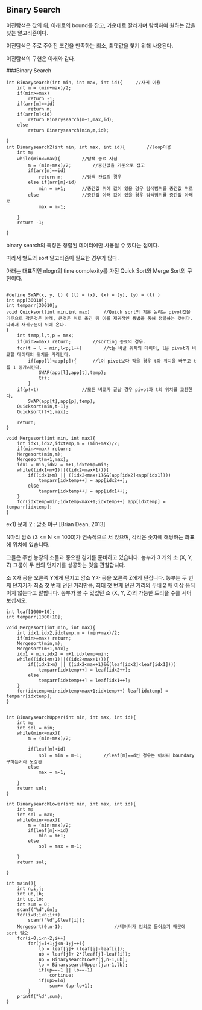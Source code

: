 ## Binary Search

이진탐색은 값의 위, 아래로의 bound를 잡고, 가운데로 잘라가며 탐색하여 원하는 값을 찾는 알고리즘이다.

이진탐색은 주로 주어진 조건을 만족하는 최소, 최댓값을 찾기 위해 사용된다.

이진탐색의 구현은 아래와 같다.

###Binary Search
```
int Binarysearch(int min, int max, int id){		//재귀 이용
	int m = (min+max)/2;
	if(min>=max)
		return -1;
	if(arr[m]==id)
		return m;
	if(arr[m]<id)
		return Binarysearch(m+1,max,id);
	else
		return Binarysearch(min,m,id);

}
int Binarysearch2(int min, int max, int id){		//loop이용
	int m;
	while(min<=max){		//탐색 종료 시점
		m = (min+max)/2;		//중간값을 기준으로 잡고
		if(arr[m]==id)
			return m;		//탐색 완료의 경우
		else if(arr[m]<id)
			min = m+1;		//중간값 위에 값이 있을 경우 탐색범위를 중간값 위로
		else				//중간값 아래 값이 있을 경우 탐색범위를 중간값 아래로
			max = m-1;

	}	
	return -1;

}
```


binary search의 특징은 정렬된 데이터에만 사용될 수 있다는 점이다. 

따라서 별도의 sort 알고리즘이 필요한 경우가 많다.

아래는 대표적인 nlogn의 time complexity를 가진 Quick Sort와 Merge Sort의 구현이다.


```

#define SWAP(x, y, t) ( (t) = (x), (x) = (y), (y) = (t) )
int app[30010];
int temparr[30010];
void Quicksort(int min,int max)		//Quick sort의 기본 논리는 pivot값을 기준으로 작은것은 아래, 큰것은 위로 옮긴 뒤 이를 재귀적인 용법을 통해 정렬하는 것이다. 따라서 재귀구문이 뒤에 온다.
{
	int temp,l,t,p = max;
	if(min>=max) return;		//sorting 종료의 경우.
	for(t = l = min;l<p;l++)		//t는 바꿀 위치의 데이터, l은 pivot과 비교할 데이터의 위치를 가리킨다.
		if(app[l]<app[p]){		//l이 pivot보다 작을 경우 t와 위치을 바꾸고 t를 1 증가시킨다.
			SWAP(app[l],app[t],temp);
			t++;
		}
	if(p!=t)				//모든 비교가 끝날 경우 pivot과 t의 위치를 교환한다.
		SWAP(app[t],app[p],temp);
	Quicksort(min,t-1);
	Quicksort(t+1,max);

	return;
}

void Mergesort(int min, int max){
	int idx1,idx2,idxtemp,m = (min+max)/2;
	if(min>=max) return;
	Mergesort(min,m);
	Mergesort(m+1,max);
	idx1 = min,idx2 = m+1,idxtemp=min;
	while((idx1<m+1)||((idx2<max+1))){
		if((idx1>m) || ((idx2<max+1)&&(app[idx2]<app[idx1])))
			temparr[idxtemp++] = app[idx2++];
		else
			temparr[idxtemp++] = app[idx1++];
	}
	for(idxtemp=min;idxtemp<max+1;idxtemp++) app[idxtemp] = temparr[idxtemp];
}
```

ex1) 문제 2 : 암소 야구 [Brian Dean, 2013]

N마리 암소 (3 <= N <= 1000)가 연속적으로 서 있으며, 각각은 숫자에 해당하는 좌표에 위치에 있습니다.

그들은 주변 농장의 소들과 중요한 경기를 준비하고 있습니다. 농부가 3 개의 소 (X, Y, Z) 그룹이 두 번의 던지기를 성공하는 것을 관찰합니다. 

소 X가 공을 오른쪽 Y에게  던지고 암소 Y가 공을 오른쪽 Z에게 던집니다. 농부는 두 번째 던지기가 최소 첫 번째 던진 거리만큼, 최대 첫 번째 던진 거리의 두배 2 배 이상 움직이지 않는다고 말합니다. 농부가 볼 수 있었던 소 (X, Y, Z)의 가능한 트리플 수를 세어보십시오.


```
int leaf[1000+10];
int temparr[1000+10];

void Mergesort(int min, int max){
	int idx1,idx2,idxtemp,m = (min+max)/2;
	if(min>=max) return;
	Mergesort(min,m);
	Mergesort(m+1,max);
	idx1 = min,idx2 = m+1,idxtemp=min;
	while((idx1<m+1)||((idx2<max+1))){
		if((idx1>m) || ((idx2<max+1)&&(leaf[idx2]<leaf[idx1])))
			temparr[idxtemp++] = leaf[idx2++];
		else
			temparr[idxtemp++] = leaf[idx1++];
	}
	for(idxtemp=min;idxtemp<max+1;idxtemp++) leaf[idxtemp] = temparr[idxtemp];
}


int BinarysearchUpper(int min, int max, int id){
	int m;
	int sol = min;
	while(min<=max){
		m = (min+max)/2;
		
		if(leaf[m]<id)
			sol = min = m+1;		//leaf[m]==d인 경우는 어차피 boundary 구하는거라 노상관
		else
			max = m-1;

	}	
	return sol;
}

int BinarysearchLower(int min, int max, int id){
	int m;
	int sol = max;
	while(min<=max){
		m = (min+max)/2;
		if(leaf[m]<=id)
			min = m+1;
		else
			sol = max = m-1;

	}	
	return sol;

}

int main(){
	int n,i,j;
	int ub,lb;
	int up,lo;
	int sum = 0;
	scanf("%d",&n);
	for(i=0;i<n;i++)
		scanf("%d",&leaf[i]);
	Mergesort(0,n-1);					//데이터가 임의로 들어오기 때문에 sort 필요
	for(i=0;i<n-2;i++)
		for(j=i+1;j<n-1;j++){
			lb = leaf[j]+ (leaf[j]-leaf[i]);
			ub = leaf[j]+ 2*(leaf[j]-leaf[i]);
			up = BinarysearchLower(j,n-1,ub);
			lo = BinarysearchUpper(j,n-1,lb);
			if(up==-1 || lo==-1)
				continue;
			if(up>=lo)
				sum+= (up-lo+1);
		}
	printf("%d",sum);
}

```
